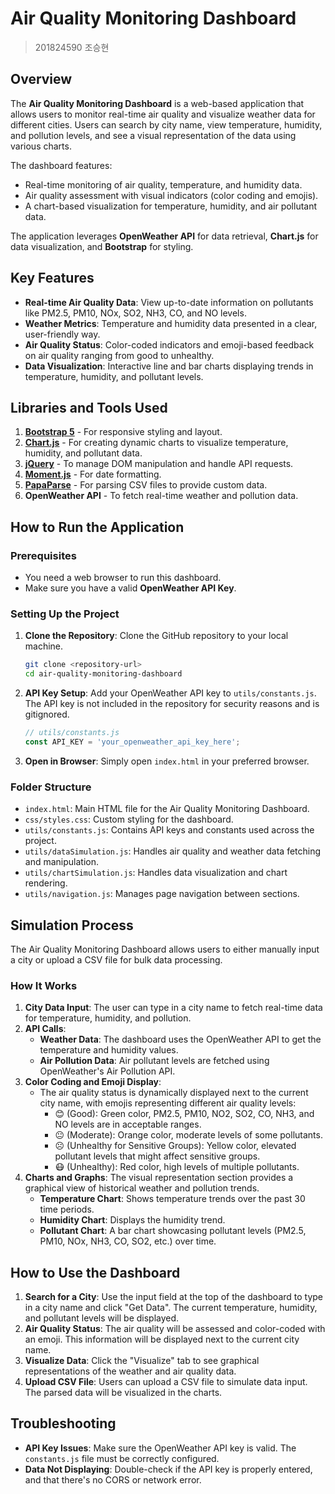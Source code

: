 # Air Quality Monitoring Dashboard

> 201824590 조승현

## Overview
The **Air Quality Monitoring Dashboard** is a web-based application that allows users to monitor real-time air quality and visualize weather data for different cities. Users can search by city name, view temperature, humidity, and pollution levels, and see a visual representation of the data using various charts.

The dashboard features:
- Real-time monitoring of air quality, temperature, and humidity data.
- Air quality assessment with visual indicators (color coding and emojis).
- A chart-based visualization for temperature, humidity, and air pollutant data.

The application leverages **OpenWeather API** for data retrieval, **Chart.js** for data visualization, and **Bootstrap** for styling.

## Key Features
- **Real-time Air Quality Data**: View up-to-date information on pollutants like PM2.5, PM10, NOx, SO2, NH3, CO, and NO levels.
- **Weather Metrics**: Temperature and humidity data presented in a clear, user-friendly way.
- **Air Quality Status**: Color-coded indicators and emoji-based feedback on air quality ranging from good to unhealthy.
- **Data Visualization**: Interactive line and bar charts displaying trends in temperature, humidity, and pollutant levels.

## Libraries and Tools Used
1. **[Bootstrap 5](https://getbootstrap.com/)** - For responsive styling and layout.
2. **[Chart.js](https://www.chartjs.org/)** - For creating dynamic charts to visualize temperature, humidity, and pollutant data.
3. **[jQuery](https://jquery.com/)** - To manage DOM manipulation and handle API requests.
4. **[Moment.js](https://momentjs.com/)** - For date formatting.
5. **[PapaParse](https://www.papaparse.com/)** - For parsing CSV files to provide custom data.
6. **OpenWeather API** - To fetch real-time weather and pollution data.

## How to Run the Application

### Prerequisites
- You need a web browser to run this dashboard.
- Make sure you have a valid **OpenWeather API Key**.

### Setting Up the Project
1. **Clone the Repository**: Clone the GitHub repository to your local machine.
   ```sh
   git clone <repository-url>
   cd air-quality-monitoring-dashboard
   ```

2. **API Key Setup**: Add your OpenWeather API key to `utils/constants.js`. The API key is not included in the repository for security reasons and is gitignored.
   ```js
   // utils/constants.js
   const API_KEY = 'your_openweather_api_key_here';
   ```

3. **Open in Browser**: Simply open `index.html` in your preferred browser.

### Folder Structure
- `index.html`: Main HTML file for the Air Quality Monitoring Dashboard.
- `css/styles.css`: Custom styling for the dashboard.
- `utils/constants.js`: Contains API keys and constants used across the project.
- `utils/dataSimulation.js`: Handles air quality and weather data fetching and manipulation.
- `utils/chartSimulation.js`: Handles data visualization and chart rendering.
- `utils/navigation.js`: Manages page navigation between sections.

## Simulation Process
The Air Quality Monitoring Dashboard allows users to either manually input a city or upload a CSV file for bulk data processing.

### How It Works
1. **City Data Input**: The user can type in a city name to fetch real-time data for temperature, humidity, and pollution.
2. **API Calls**:
   - **Weather Data**: The dashboard uses the OpenWeather API to get the temperature and humidity values.
   - **Air Pollution Data**: Air pollutant levels are fetched using OpenWeather's Air Pollution API.
3. **Color Coding and Emoji Display**:
   - The air quality status is dynamically displayed next to the current city name, with emojis representing different air quality levels:
     - 😊 (Good): Green color, PM2.5, PM10, NO2, SO2, CO, NH3, and NO levels are in acceptable ranges.
     - 😐 (Moderate): Orange color, moderate levels of some pollutants.
     - ☹️ (Unhealthy for Sensitive Groups): Yellow color, elevated pollutant levels that might affect sensitive groups.
     - 😷 (Unhealthy): Red color, high levels of multiple pollutants.
4. **Charts and Graphs**: The visual representation section provides a graphical view of historical weather and pollution trends.
   - **Temperature Chart**: Shows temperature trends over the past 30 time periods.
   - **Humidity Chart**: Displays the humidity trend.
   - **Pollutant Chart**: A bar chart showcasing pollutant levels (PM2.5, PM10, NOx, NH3, CO, SO2, etc.) over time.

## How to Use the Dashboard
1. **Search for a City**: Use the input field at the top of the dashboard to type in a city name and click "Get Data". The current temperature, humidity, and pollutant levels will be displayed.
2. **Air Quality Status**: The air quality will be assessed and color-coded with an emoji. This information will be displayed next to the current city name.
3. **Visualize Data**: Click the "Visualize" tab to see graphical representations of the weather and air quality data.
4. **Upload CSV File**: Users can upload a CSV file to simulate data input. The parsed data will be visualized in the charts.

## Troubleshooting
- **API Key Issues**: Make sure the OpenWeather API key is valid. The `constants.js` file must be correctly configured.
- **Data Not Displaying**: Double-check if the API key is properly entered, and that there's no CORS or network error.
